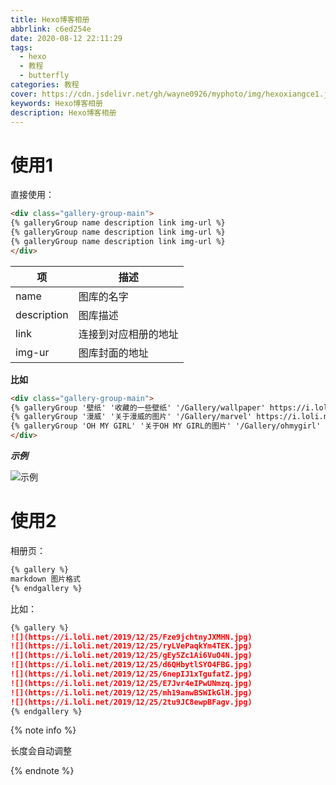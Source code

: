 ```yaml
---
title: Hexo博客相册
abbrlink: c6ed254e
date: 2020-08-12 22:11:29
tags:
  - hexo
  - 教程
  - butterfly
categories: 教程
cover: https://cdn.jsdelivr.net/gh/wayne0926/myphoto/img/hexoxiangce1.jpg
keywords: Hexo博客相册
description: Hexo博客相册
---
```


# 使用1

直接使用：

```html
<div class="gallery-group-main">
{% galleryGroup name description link img-url %}
{% galleryGroup name description link img-url %}
{% galleryGroup name description link img-url %}
</div>
```

| 项          | 描述                 |
| ----------- | -------------------- |
| name        | 图库的名字           |
| description | 图库描述             |
| link        | 连接到对应相册的地址 |
| img-ur      | 图库封面的地址       |

**比如**

```html
<div class="gallery-group-main">
{% galleryGroup '壁纸' '收藏的一些壁纸' '/Gallery/wallpaper' https://i.loli.net/2019/11/10/T7Mu8Aod3egmC4Q.png %}
{% galleryGroup '漫威' '关于漫威的图片' '/Gallery/marvel' https://i.loli.net/2019/12/25/8t97aVlp4hgyBGu.jpg %}
{% galleryGroup 'OH MY GIRL' '关于OH MY GIRL的图片' '/Gallery/ohmygirl' https://i.loli.net/2019/12/25/hOqbQ3BIwa6KWpo.jpg %}
</div>
```

***示例***

![示例](https://cdn.jsdelivr.net/gh/wayne0926/myphoto/img/xiangce.jpg)

# 使用2

相册页：

```markdown
{% gallery %}
markdown 图片格式
{% endgallery %}
```

比如：

```markdown
{% gallery %}
![](https://i.loli.net/2019/12/25/Fze9jchtnyJXMHN.jpg)
![](https://i.loli.net/2019/12/25/ryLVePaqkYm4TEK.jpg)
![](https://i.loli.net/2019/12/25/gEy5Zc1Ai6VuO4N.jpg)
![](https://i.loli.net/2019/12/25/d6QHbytlSYO4FBG.jpg)
![](https://i.loli.net/2019/12/25/6nepIJ1xTgufatZ.jpg)
![](https://i.loli.net/2019/12/25/E7Jvr4eIPwUNmzq.jpg)
![](https://i.loli.net/2019/12/25/mh19anwBSWIkGlH.jpg)
![](https://i.loli.net/2019/12/25/2tu9JC8ewpBFagv.jpg)
{% endgallery %}
```

{% note info %}

长度会自动调整

{% endnote %}